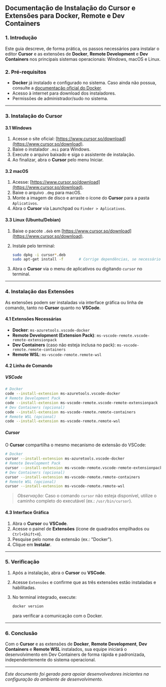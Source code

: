 ## Documentação de Instalação do Cursor e Extensões para Docker, Remote e Dev Containers

### 1. Introdução

Este guia descreve, de forma prática, os passos necessários para instalar o editor **Cursor** e as extensões de **Docker**, **Remote Development** e **Dev Containers** nos principais sistemas operacionais: Windows, macOS e Linux.

### 2. Pré-requisitos

* **Docker** já instalado e configurado no sistema. Caso ainda não possua, consulte a [documentação oficial do Docker](https://docs.docker.com/get-docker/).
* Acesso à internet para download dos instaladores.
* Permissões de administrador/sudo no sistema.

---

### 3. Instalação do Cursor

#### 3.1 Windows

1. Acesse o site oficial: [https://www.cursor.so/download](https://www.cursor.so/download).
2. Baixe o instalador `.msi` para Windows.
3. Execute o arquivo baixado e siga o assistente de instalação.
4. Ao finalizar, abra o **Cursor** pelo menu Iniciar.

#### 3.2 macOS

1. Acesse: [https://www.cursor.so/download](https://www.cursor.so/download).
2. Baixe o arquivo `.dmg` para macOS.
3. Monte a imagem de disco e arraste o ícone do **Cursor** para a pasta `Aplicativos`.
4. Abra o **Cursor** via Launchpad ou `Finder > Aplicativos`.

#### 3.3 Linux (Ubuntu/Debian)

1. Baixe o pacote `.deb` em [https://www.cursor.so/download](https://www.cursor.so/download).
2. Instale pelo terminal:

   ```bash
   sudo dpkg -i cursor*.deb
   sudo apt-get install -f       # Corrige dependências, se necessário
   ```
3. Abra o **Cursor** via o menu de aplicativos ou digitando `cursor` no terminal.

---

### 4. Instalação das Extensões

As extensões podem ser instaladas via interface gráfica ou linha de comando, tanto no **Cursor** quanto no **VSCode**.

#### 4.1 Extensões Necessárias

* **Docker**: `ms-azuretools.vscode-docker`
* **Remote Development (Extension Pack)**: `ms-vscode-remote.vscode-remote-extensionpack`
* **Dev Containers** (caso não esteja inclusa no pack): `ms-vscode-remote.remote-containers`
* **Remote WSL**: `ms-vscode-remote.remote-wsl`

#### 4.2 Linha de Comando

##### VSCode

```bash
# Docker
code --install-extension ms-azuretools.vscode-docker
# Remote Development Pack
code --install-extension ms-vscode-remote.vscode-remote-extensionpack
# Dev Containers (opcional)
code --install-extension ms-vscode-remote.remote-containers
# Remote WSL (opcional)
code --install-extension ms-vscode-remote.remote-wsl
```

##### Cursor

O **Cursor** compartilha o mesmo mecanismo de extensão do VSCode:

```bash
# Docker
cursor --install-extension ms-azuretools.vscode-docker
# Remote Development Pack
cursor --install-extension ms-vscode-remote.vscode-remote-extensionpack
# Dev Containers (opcional)
cursor --install-extension ms-vscode-remote.remote-containers
# Remote WSL (opcional)
cursor --install-extension ms-vscode-remote.remote-wsl
```

> *Observação:* Caso o comando `cursor` não esteja disponível, utilize o caminho completo do executável (ex.: `/usr/bin/cursor`).

#### 4.3 Interface Gráfica

1. Abra o **Cursor** ou **VSCode**.
2. Acesse o painel de **Extensões** (ícone de quadrados empilhados ou `Ctrl+Shift+X`).
3. Pesquise pelo nome da extensão (ex.: "Docker").
4. Clique em **Instalar**.

---

### 5. Verificação

1. Após a instalação, abra o **Cursor** ou **VSCode**.
2. Acesse `Extensões` e confirme que as três extensões estão instaladas e habilitadas.
3. No terminal integrado, execute:

   ```bash
   docker version
   ```

   para verificar a comunicação com o Docker.

---

### 6. Conclusão

Com o **Cursor** e as extensões de **Docker**, **Remote Development**, **Dev Containers** e **Remote WSL** instalados, sua equipe iniciará o desenvolvimento em Dev Containers de forma rápida e padronizada, independentemente do sistema operacional.

---

*Este documento foi gerado para apoiar desenvolvedores iniciantes na configuração do ambiente de desenvolvimento.*
